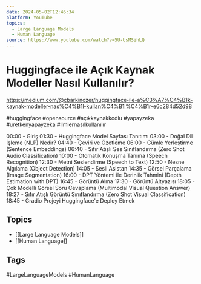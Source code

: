 ```yaml
---
date: 2024-05-02T12:46:34
platform: YouTube
topics:
  - Large Language Models
  - Human Language
source: https://www.youtube.com/watch?v=5U-UsMSihLQ
---
```

# Huggingface ile Açık Kaynak Modeller Nasıl Kullanılır?

https://medium.com/@cbarkinozer/huggingface-ile-a%C3%A7%C4%B1k-kaynak-modeller-nas%C4%B1l-kullan%C4%B1l%C4%B1r-e6c284d52d98

#huggingface #opensource #açıkkaynakkodlu #yapayzeka #uretkenyapayzeka #llmlernasılkullanılır

00:00 - Giriş
01:30 - Huggingface Model Sayfası Tanıtımı
03:00 - Doğal Dil İşleme (NLP) Nedir?
04:40 - Çeviri ve Özetleme
06:00 - Cümle Yerleştirme (Sentence Embeddings)
06:40 - Sıfır Atışlı Ses Sınıflandırma (Zero Shot Audio Classification)
10:00 - Otomatik Konuşma Tanıma (Speech Recognition)
12:30 - Metni Seslendirme (Speech to Text)
12:50 - Nesne Algılama (Object Detection)
14:05 - Sesli Asistan
14:35 - Görsel Parçalama (Image Segmentation)
16:00 - DPT Yöntemi ile Derinlik Tahmini (Depth Estimation with DPT)
16:45 - Görüntü Alma
17:30 - Görüntü Altyazısı
18:05 - Çok Modelli Görsel Soru Cevaplama (Multimodal Visual Question Answer)
18:27 - Sıfır Atışlı Görüntü Sınıflandırma (Zero Shot Visual Classification)
18:45 - Gradio Projeyi Huggingface'e Deploy Etmek

## Topics
- [[Large Language Models]]
- [[Human Language]]

## Tags
#LargeLanguageModels #HumanLanguage